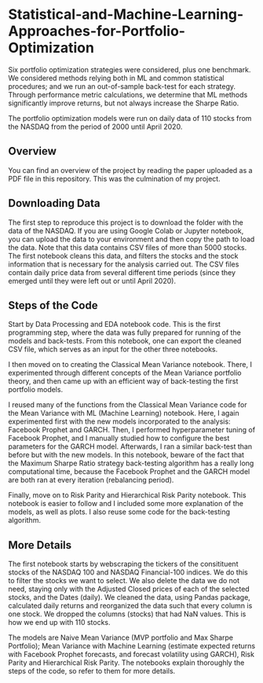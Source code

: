 # Statistical-and-Machine-Learning-Approaches-for-Portfolio-Optimization
Six portfolio optimization strategies were considered, plus one benchmark. We considered methods relying both in ML and common statistical procedures; and we run an out-of-sample back-test for each strategy. Through performance metric calculations, we determine that ML methods significantly improve returns, but not always increase the Sharpe Ratio. 

The portfolio optimization models were run on daily data of 110 stocks from the NASDAQ from the period of 2000 until April 2020.

## Overview
You can find an overview of the project by reading the paper uploaded as a PDF file in this repository. This was the culmination of my project.

## Downloading Data
The first step to reproduce this project is to download the folder with the data of the NASDAQ. If you are using Google Colab or Jupyter notebook, you can upload the data to your environment and then copy the path to load the data. Note that this data contains CSV files of more than 5000 stocks. The first notebook cleans this data, and filters the stocks and the stock information that is necessary for the analysis carried out. The CSV files contain daily price data from several different time periods (since they emerged until they were left out or until April 2020).

## Steps of the Code
Start by Data Processing and EDA notebook code. This is the first programming step, where the data was fully prepared for running of the models and back-tests. From this notebook, one can export the cleaned CSV file, which serves as an input for the other three notebooks.

I then moved on to creating the Classical Mean Variance notebook. There, I experimented through different concepts of the Mean Variance portfolio theory, and then came up with an efficient way of back-testing the first portfolio models. 

I reused many of the functions from the Classical Mean Variance code for the Mean Variance with ML (Machine Learning) notebook. Here, I again experimented first with the new models incorporated to the analysis: Facebook Prophet and GARCH. Then, I performed hyperparameter tuning of Facebook Prophet, and I manually studied how to configure the best parameters for the GARCH model. Afterwards, I ran a similar back-test than before but with the new models. In this notebook, beware of the fact that the Maximum Sharpe Ratio strategy back-testing algorithm has a really long computational time, because the Facebook Prophet and the GARCH model are both ran at every iteration (rebalancing period).

Finally, move on to Risk Parity and Hierarchical Risk Parity notebook. This notebook is easier to follow and I included some more explanation of the models, as well as plots. I also reuse some code for the back-testing algorithm.

## More Details
The first notebook starts by webscraping the tickers of the consitituent stocks of the NASDAQ 100 and NASDAQ Financial-100 indices. We do this to filter the stocks we want to select. We also delete the data we do not need, staying only with the Adjusted Closed prices of each of the selected stocks, and the Dates (daily). We cleaned the data, using Pandas package, calculated daily returns and reorganized the data such that every column is one stock. We dropped the columns (stocks) that had NaN values. This is how we end up with 110 stocks.

The models are Naive Mean Variance (MVP portfolio and Max Sharpe Portfolio); Mean Variance with Machine Learning (estimate expected returns with Facebook Prophet forecasts, and forecast volatility using GARCH), Risk Parity and Hierarchical Risk Parity. The notebooks explain thoroughly the steps of the code, so refer to them for more details.

